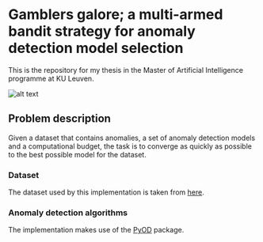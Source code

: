 # Gamblers galore; a multi-armed bandit strategy for anomaly detection model selection
This is the repository for my thesis in the Master of Artificial Intelligence programme at KU Leuven.

![alt text](https://miro.medium.com/max/875/0*jFV1aQ88ZsXajRgO.png)

## Problem description
Given a dataset that contains anomalies, a set of anomaly detection models and a computational budget, the task is to converge as quickly as possible to the best possible model for the dataset.

### Dataset
The dataset used by this implementation is taken from [here](https://www.dbs.ifi.lmu.de/research/outlier-evaluation/DAMI/).

### Anomaly detection algorithms
The implementation makes use of the [PyOD](https://pyod.readthedocs.io/en/latest/index.html) package.
